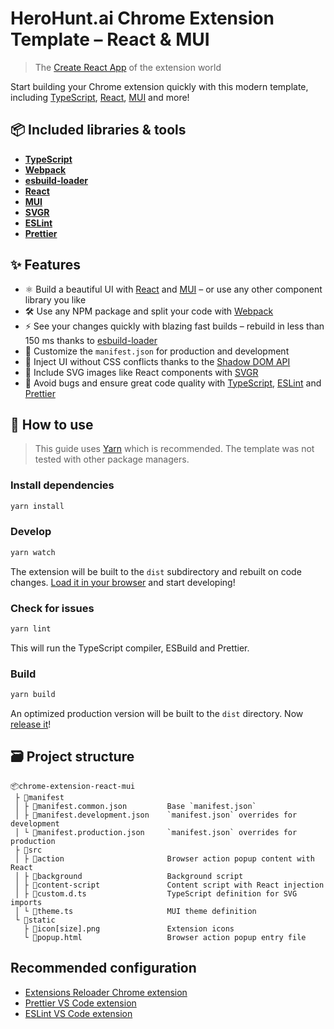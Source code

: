 # HeroHunt.ai Chrome Extension Template – React & MUI

> The [Create React App](https://create-react-app.dev/) of the extension world

Start building your Chrome extension quickly with this modern template, including [TypeScript](https://www.typescriptlang.org/), [React](https://react.dev/), [MUI](https://mui.com/) and more!

## 📦 Included libraries & tools

- [**TypeScript**](https://www.typescriptlang.org/)
- [**Webpack**](https://webpack.js.org/)
- [**esbuild-loader**](https://github.com/privatenumber/esbuild-loader)
- [**React**](https://react.dev/)
- [**MUI**](https://mui.com/)
- [**SVGR**](https://react-svgr.com/)
- [**ESLint**](https://eslint.org/)
- [**Prettier**](https://prettier.io/)

## ✨ Features

- ⚛️ Build a beautiful UI with [React](https://react.dev/) and [MUI](https://mui.com/) – or use any other component library you like
- 🛠️ Use any NPM package and split your code with [Webpack](https://webpack.js.org/)
- ⚡️ See your changes quickly with blazing fast builds – rebuild in less than 150 ms thanks to [esbuild-loader](https://github.com/privatenumber/esbuild-loader)
- 📄 Customize the `manifest.json` for production and development
- 👻 Inject UI without CSS conflicts thanks to the [Shadow DOM API](https://developer.mozilla.org/en-US/docs/Web/API/Web_components/Using_shadow_DOM)
- 📂 Include SVG images like React components with [SVGR](https://react-svgr.com/)
- 💯 Avoid bugs and ensure great code quality with [TypeScript](https://www.typescriptlang.org/), [ESLint](https://eslint.org/) and [Prettier](https://prettier.io/)

## 🚦 How to use

> This guide uses [Yarn](https://classic.yarnpkg.com/lang/en/) which is recommended. The template was not tested with other package managers.

### Install dependencies

```bash
yarn install
```

### Develop

```bash
yarn watch
```

The extension will be built to the `dist` subdirectory and rebuilt on code changes. [Load it in your browser](https://developer.chrome.com/docs/extensions/get-started/tutorial/hello-world#load-unpacked) and start developing!

### Check for issues

```bash
yarn lint
```

This will run the TypeScript compiler, ESBuild and Prettier.

### Build

```bash
yarn build
```

An optimized production version will be built to the `dist` directory. Now [release it](https://developer.chrome.com/docs/webstore/publish)!

## 🗃️ Project structure

```
📦chrome-extension-react-mui
 ├ 📂manifest
 │ ├ 📜manifest.common.json         Base `manifest.json`
 │ ├ 📜manifest.development.json    `manifest.json` overrides for development
 │ └ 📜manifest.production.json     `manifest.json` overrides for production
 ├ 📂src
 │ ├ 📂action                       Browser action popup content with React
 │ ├ 📂background                   Background script
 │ ├ 📂content-script               Content script with React injection
 │ ├ 📜custom.d.ts                  TypeScript definition for SVG imports
 │ └ 📜theme.ts                     MUI theme definition
 └ 📂static
   ├ 📜icon[size].png               Extension icons
   └ 📜popup.html                   Browser action popup entry file
```

## Recommended configuration

- [Extensions Reloader Chrome extension](https://chrome.google.com/webstore/detail/extensions-reloader/fimgfedafeadlieiabdeeaodndnlbhid)
- [Prettier VS Code extension](https://marketplace.visualstudio.com/items?itemName=esbenp.prettier-vscode)
- [ESLint VS Code extension](https://marketplace.visualstudio.com/items?itemName=dbaeumer.vscode-eslint)
